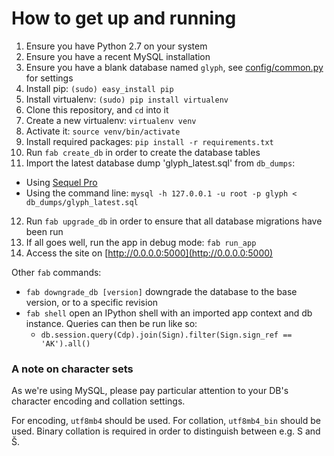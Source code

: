 # How to get up and running
1. Ensure you have Python 2.7 on your system
2. Ensure you have a recent MySQL installation
3. Ensure you have a blank database named `glyph`, see [config/common.py](config/common.py) for settings
4. Install pip: `(sudo) easy_install pip`
5. Install virtualenv: `(sudo) pip install virtualenv`
6. Clone this repository, and `cd` into it
7. Create a new virtualenv: `virtualenv venv`
8. Activate it: `source venv/bin/activate`
9. Install required packages: `pip install -r requirements.txt`
10. Run `fab create_db` in order to create the database tables
11. Import the latest database dump 'glyph_latest.sql' from `db_dumps`:
 -  Using [Sequel Pro](http://www.sequelpro.com)
 -  Using the command line: `mysql -h 127.0.0.1 -u root -p glyph < db_dumps/glyph_latest.sql `
12. Run `fab upgrade_db` in order to ensure that all database migrations have been run
13. If all goes well, run the app in debug mode: `fab run_app`
14. Access the site on [http://0.0.0.0:5000](http://0.0.0.0:5000)

Other `fab` commands:

- `fab downgrade_db [version]` downgrade the database to the base version, or to a specific revision
- `fab shell` open an IPython shell with an imported app context and db instance. Queries can then be run like so:
    - `db.session.query(Cdp).join(Sign).filter(Sign.sign_ref == 'AK').all()`

### A note on character sets
As we're using MySQL, please pay particular attention to your DB's character encoding and collation settings.  

For encoding, `utf8mb4` should be used.
For collation, `utf8mb4_bin` should be used. Binary collation is required in order to distinguish between e.g. S and Š.
